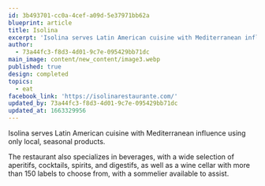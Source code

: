 ```yaml
---
id: 3b493701-cc0a-4cef-a09d-5e37971bb62a
blueprint: article
title: Isolina
excerpt: 'Isolina serves Latin American cuisine with Mediterranean influence'
author:
  - 73a44fc3-f8d3-4d01-9c7e-095429bb71dc
main_image: content/new_content/image3.webp
published: true
design: completed
topics:
  - eat
facebook_link: 'https://isolinarestaurante.com/'
updated_by: 73a44fc3-f8d3-4d01-9c7e-095429bb71dc
updated_at: 1663329956
---
```

Isolina serves Latin American cuisine with Mediterranean influence using only local, seasonal products. 

The restaurant also specializes in beverages, with a wide selection of aperitifs, cocktails, spirits, and digestifs, as well as a wine cellar with more than 150 labels to choose from, with a sommelier available to assist.